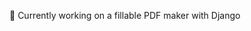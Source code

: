 🤯 Currently working on a fillable PDF maker with Django 
 

<!--
👋 Hi there ! I'm Lucie, a Junior Web Developer on a quest of growth and learning. 🚀

🌐 Currently, I'm immersed in the world of web development, honing my skills with Laravel, Vue.js & React.

📱 I'm also embarking on a new adventure 🚢 –> diving into the realms of Kotlin & mobile app development alongside Laravel 10. My goal is to not only update my skills but also to gain insights into the process of launching apps on platforms like the App Store.

🌟 I might (definitely) have neglected GitHub for a while, but I'm back and committed to sharing my coding journey 💡

Let's code 🖥️
**Noigrume/Noigrume** is a ✨ _special_ ✨ repository because its `README.md` (this file) appears on your GitHub profile.

Here are some ideas to get you started:

- 🔭 I’m currently working on ...
🌱 I’m currently learning ...
- 👯 I’m looking to collaborate on ...
- 🤔 I’m looking for help with ...
- 💬 Ask me about ...
- 📫 How to reach me: ...
- 😄 Pronouns: ...
- ⚡ Fun fact: ...
-->
